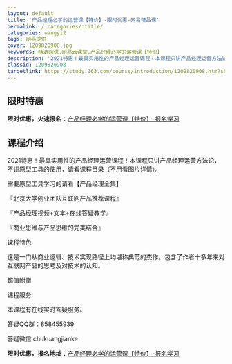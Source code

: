 ```yaml
---
layout: default
title: '产品经理必学的运营课【特价】-限时优惠-网易精品课'
permalink: /:categories/:title/
categories: wangyi2
tags: 网易提供
cover: 1209820908.jpg
keywords: 精选网课,网易云课堂,产品经理必学的运营课【特价】
description: '2021特惠！最具实用性的产品经理运营课程！本课程只讲产品经理运营方法论，不讲原型工具的使用，请看课程目录（不用看图片详'
classid: 1209820908
targetlink: https://study.163.com/course/introduction/1209820908.htm?share=1&shareId=1025206652&utm_campaign=share&utm_medium=iphoneShare&utm_source=&utm_u=1025206652
---
```


## 限时特惠

**限时优惠，火速报名**：[产品经理必学的运营课【特价】-报名学习](https://study.163.com/course/introduction/1209820908.htm?share=1&shareId=1025206652&utm_campaign=share&utm_medium=iphoneShare&utm_source=&utm_u=1025206652)

## 课程介绍

2021特惠！最具实用性的产品经理运营课程！本课程只讲产品经理运营方法论，不讲原型工具的使用，请看课程目录（不用看图片详情）。

需要原型工具学习的请看【产品经理全集】



『北京大学创业团队互联网产品推荐课程』

『产品经理视频+文本+在线答疑教学』

『商业思维与产品思维的完美结合』



课程特色

这是一门从商业逻辑、技术实现路径上均堪称典范的杰作。包含了作者十多年来对互联网产品的思考及对技术的认知。





超值附赠



课程服务

本课程有在线实时答疑服务。

答疑QQ群：858455939

答疑微信:chukuangjianke

**限时优惠，报名地址**：[产品经理必学的运营课【特价】-报名学习](https://study.163.com/course/introduction/1209820908.htm?share=1&shareId=1025206652&utm_campaign=share&utm_medium=iphoneShare&utm_source=&utm_u=1025206652)

